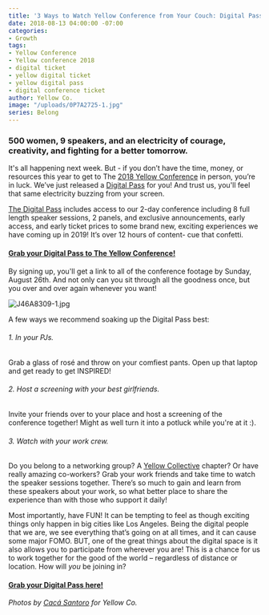 ```yaml
---
title: '3 Ways to Watch Yellow Conference from Your Couch: Digital Passes Now Live!'
date: 2018-08-13 04:00:00 -07:00
categories:
- Growth
tags:
- Yellow Conference
- Yellow conference 2018
- digital ticket
- yellow digital ticket
- yellow digital pass
- digital conference ticket
author: Yellow Co.
image: "/uploads/0P7A2725-1.jpg"
series: Belong
---
```


### 500 women, 9 speakers, and an electricity of courage, creativity, and fighting for a better tomorrow.

It's all happening next week. But - if you don’t have the time, money, or resources this year to get to The [2018 Yellow Conference](https://yellowco.co/conference/) in person, you’re in luck. We’ve just released a [Digital Pass](https://www.universe.com/events/yellow-conference-digital-pass-tickets-los-angeles-XHSCT7) for you! And trust us, you'll feel that same electricity buzzing from your screen.

[The Digital Pass](https://www.universe.com/events/yellow-conference-digital-pass-tickets-los-angeles-XHSCT7) includes access to our 2-day conference including 8 full length speaker sessions, 2 panels, and exclusive announcements, early access, and early ticket prices to some brand new, exciting experiences we have coming up in 2019! It’s over 12 hours of content- cue that confetti.

#### [Grab your Digital Pass to The Yellow Conference!](https://www.universe.com/events/yellow-conference-digital-pass-tickets-los-angeles-XHSCT7)

By signing up, you'll get a link to all of the conference footage by Sunday, August 26th. And not only can you sit through all the goodness once, but you over and over again whenever you want! 

![J46A8309-1.jpg](/uploads/J46A8309-1.jpg)

A few ways we recommend soaking up the Digital Pass best:

###### 1. In your PJs. 

Grab a glass of rosé and throw on your comfiest pants. Open up that laptop and get ready to get INSPIRED! 

###### 2. Host a screening with your best girlfriends. 

Invite your friends over to your place and host a screening of the conference together! Might as well turn it into a potluck while you're at it :). 

###### 3. Watch with your work crew. 

Do you belong to a networking group? A [Yellow Collective](https://yellowco.co/membership/) chapter? Or have really amazing co-workers? Grab your work friends and take time to watch the speaker sessions together. There’s so much to gain and learn from these speakers about your work, so what better place to share the experience than with those who support it daily!

Most importantly, have FUN! It can be tempting to feel as though exciting things only happen in big cities like Los Angeles. Being the digital people that we are, we see everything that’s going on at all times, and it can cause some major FOMO. BUT, one of the great things about the digital space is it also allows you to participate from wherever you are! This is a chance for us to work together for the good of the world – regardless of distance or location. How will _you_ be joining in?

#### [Grab your Digital Pass here!](https://www.universe.com/events/yellow-conference-digital-pass-tickets-los-angeles-XHSCT7)

_Photos by [Cacá Santoro](http://cacasantoro.com/) for Yellow Co._